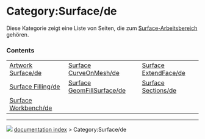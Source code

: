 # Category:Surface/de
Diese Kategorie zeigt eine Liste von Seiten, die zum [Surface-Arbeitsbereich](Surface_Workbench/de.md) gehören.

### Contents

|     |     |     |
| --- | --- | --- |
| [Artwork Surface/de](Artwork_Surface/de.md) | [Surface CurveOnMesh/de](Surface_CurveOnMesh/de.md) | [Surface ExtendFace/de](Surface_ExtendFace/de.md) |
| [Surface Filling/de](Surface_Filling/de.md) | [Surface GeomFillSurface/de](Surface_GeomFillSurface/de.md) | [Surface Sections/de](Surface_Sections/de.md) |
| [Surface Workbench/de](Surface_Workbench/de.md) |



---
![](images/Right_arrow.png) [documentation index](../README.md) > Category:Surface/de
